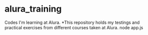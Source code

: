 # alura_training
Codes I'm learning at Alura.
*This repository holds my testings and practical exercises from different courses taken at Alura.
node app.js
